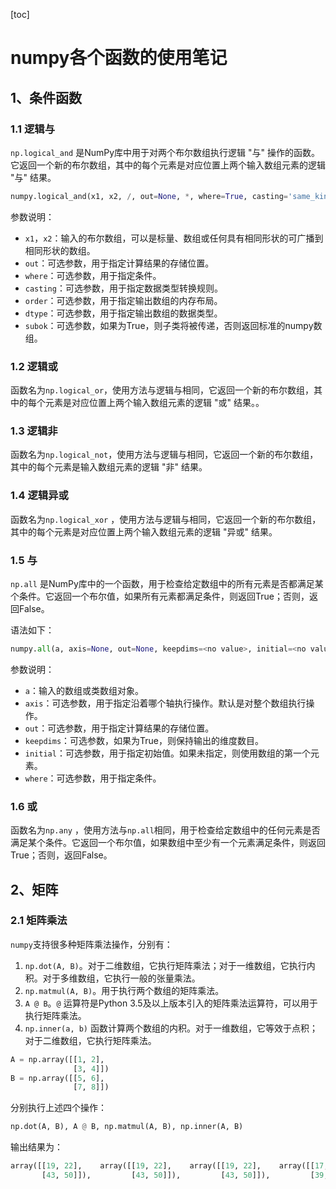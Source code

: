 [toc]



# numpy各个函数的使用笔记

## 1、条件函数

### 1.1 逻辑与

`np.logical_and` 是NumPy库中用于对两个布尔数组执行逻辑 "与" 操作的函数。它返回一个新的布尔数组，其中的每个元素是对应位置上两个输入数组元素的逻辑 "与" 结果。

```python
numpy.logical_and(x1, x2, /, out=None, *, where=True, casting='same_kind', order='K', dtype=None, subok=True[, signature, extobj])
```

参数说明：

- `x1`，`x2`：输入的布尔数组，可以是标量、数组或任何具有相同形状的可广播到相同形状的数组。
- `out`：可选参数，用于指定计算结果的存储位置。
- `where`：可选参数，用于指定条件。
- `casting`：可选参数，用于指定数据类型转换规则。
- `order`：可选参数，用于指定输出数组的内存布局。
- `dtype`：可选参数，用于指定输出数组的数据类型。
- `subok`：可选参数，如果为True，则子类将被传递，否则返回标准的numpy数组。

### 1.2 逻辑或

函数名为`np.logical_or`，使用方法与逻辑与相同，它返回一个新的布尔数组，其中的每个元素是对应位置上两个输入数组元素的逻辑 "或" 结果。。

### 1.3 逻辑非

函数名为`np.logical_not`，使用方法与逻辑与相同，它返回一个新的布尔数组，其中的每个元素是输入数组元素的逻辑 "非" 结果。

### 1.4 逻辑异或

函数名为`np.logical_xor` ，使用方法与逻辑与相同，它返回一个新的布尔数组，其中的每个元素是对应位置上两个输入数组元素的逻辑 "异或" 结果。

### 1.5 与

`np.all` 是NumPy库中的一个函数，用于检查给定数组中的所有元素是否都满足某个条件。它返回一个布尔值，如果所有元素都满足条件，则返回True；否则，返回False。

语法如下：

```python
numpy.all(a, axis=None, out=None, keepdims=<no value>, initial=<no value>, where=True)
```

参数说明：

- `a`：输入的数组或类数组对象。
- `axis`：可选参数，用于指定沿着哪个轴执行操作。默认是对整个数组执行操作。
- `out`：可选参数，用于指定计算结果的存储位置。
- `keepdims`：可选参数，如果为True，则保持输出的维度数目。
- `initial`：可选参数，用于指定初始值。如果未指定，则使用数组的第一个元素。
- `where`：可选参数，用于指定条件。

### 1.6 或

函数名为`np.any` ，使用方法与`np.all`相同，用于检查给定数组中的任何元素是否满足某个条件。它返回一个布尔值，如果数组中至少有一个元素满足条件，则返回True；否则，返回False。

## 2、矩阵

### 2.1 矩阵乘法

`numpy`支持很多种矩阵乘法操作，分别有：

1. `np.dot(A, B)`。对于二维数组，它执行矩阵乘法；对于一维数组，它执行内积。对于多维数组，它执行一般的张量乘法。
2. `np.matmul(A, B)`。用于执行两个数组的矩阵乘法。
3. `A @ B`。`@` 运算符是Python 3.5及以上版本引入的矩阵乘法运算符，可以用于执行矩阵乘法。
4. `np.inner(a, b)` 函数计算两个数组的内积。对于一维数组，它等效于点积；对于二维数组，它执行矩阵乘法。

```py
A = np.array([[1, 2], 
              [3, 4]])
B = np.array([[5, 6], 
              [7, 8]])
```

分别执行上述四个操作：

```python
np.dot(A, B), A @ B, np.matmul(A, B), np.inner(A, B)
```

输出结果为：

```python
array([[19, 22],	array([[19, 22],	array([[19, 22],	array([[17, 23],
       [43, 50]]),         [43, 50]]),		   [43, 50]]),		   [39, 53]])
```

